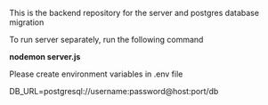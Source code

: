 This is the backend repository for the server and postgres database migration


To run server separately, run the following command

**nodemon server.js**

Please create environment variables in .env file

DB_URL=postgresql://username:password@host:port/db

